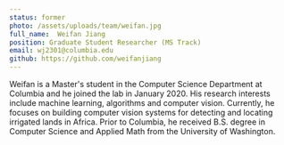 ```yaml
---
status: former
photo: /assets/uploads/team/weifan.jpg
full_name:  Weifan Jiang
position: Graduate Student Researcher (MS Track)
email: wj2301@columbia.edu
github: https://github.com/weifanjiang
---
```

Weifan is a Master's student in the Computer Science Department at Columbia and he joined the lab in January 2020. His research interests include machine learning, algorithms and computer vision. Currently, he focuses on building computer vision systems for detecting and locating irrigated lands in Africa. Prior to Columbia, he received B.S. degree in Computer Science and Applied Math from the University of Washington.
